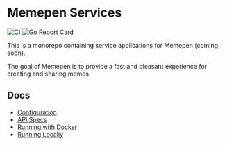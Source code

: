 # Memepen Services

[![CI](https://github.com/adammy/memepen-services/actions/workflows/ci.yml/badge.svg?event=push)](https://github.com/adammy/memepen-services/actions/workflows/ci.yml)
[![Go Report Card](https://goreportcard.com/badge/github.com/adammy/memepen-services)](https://goreportcard.com/report/github.com/adammy/memepen-services)

This is a monorepo containing service applications for Memepen (coming soon).

The goal of Memepen is to provide a fast and pleasant experience for creating and sharing memes.

## Docs

- [Configuration](docs/config.md)
- [API Specs](api/example.yml)
- [Running with Docker](docs/docker.md)
- [Running Locally](docs/local.md)